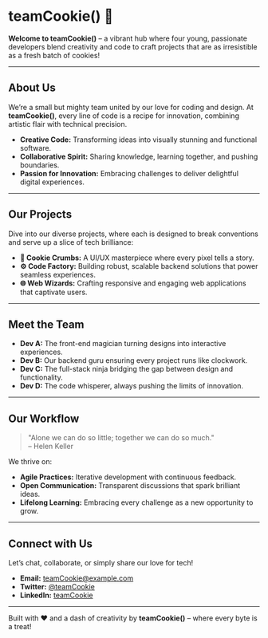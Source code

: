# teamCookie() 🍪

**Welcome to teamCookie()** – a vibrant hub where four young, passionate developers blend creativity and code to craft projects that are as irresistible as a fresh batch of cookies!

---

## About Us

We’re a small but mighty team united by our love for coding and design. At **teamCookie()**, every line of code is a recipe for innovation, combining artistic flair with technical precision.

- **Creative Code:** Transforming ideas into visually stunning and functional software.
- **Collaborative Spirit:** Sharing knowledge, learning together, and pushing boundaries.
- **Passion for Innovation:** Embracing challenges to deliver delightful digital experiences.

---

## Our Projects

Dive into our diverse projects, where each is designed to break conventions and serve up a slice of tech brilliance:

- **🍪 Cookie Crumbs:** A UI/UX masterpiece where every pixel tells a story.
- **⚙️ Code Factory:** Building robust, scalable backend solutions that power seamless experiences.
- **🌐 Web Wizards:** Crafting responsive and engaging web applications that captivate users.

---

## Meet the Team

- **Dev A:** The front-end magician turning designs into interactive experiences.
- **Dev B:** Our backend guru ensuring every project runs like clockwork.
- **Dev C:** The full-stack ninja bridging the gap between design and functionality.
- **Dev D:** The code whisperer, always pushing the limits of innovation.

---

## Our Workflow

> "Alone we can do so little; together we can do so much."  
> – Helen Keller

We thrive on:
- **Agile Practices:** Iterative development with continuous feedback.
- **Open Communication:** Transparent discussions that spark brilliant ideas.
- **Lifelong Learning:** Embracing every challenge as a new opportunity to grow.

---

## Connect with Us

Let’s chat, collaborate, or simply share our love for tech!

- **Email:** [teamCookie@example.com](mailto:teamCookie@example.com)
- **Twitter:** [@teamCookie](https://twitter.com/teamCookie)
- **LinkedIn:** [teamCookie](https://linkedin.com/company/teamCookie)

---

Built with ❤️ and a dash of creativity by **teamCookie()** – where every byte is a treat!
